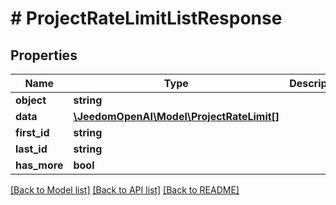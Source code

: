 # # ProjectRateLimitListResponse

## Properties

Name | Type | Description | Notes
------------ | ------------- | ------------- | -------------
**object** | **string** |  |
**data** | [**\JeedomOpenAI\Model\ProjectRateLimit[]**](ProjectRateLimit.md) |  |
**first_id** | **string** |  |
**last_id** | **string** |  |
**has_more** | **bool** |  |

[[Back to Model list]](../../README.md#models) [[Back to API list]](../../README.md#endpoints) [[Back to README]](../../README.md)
